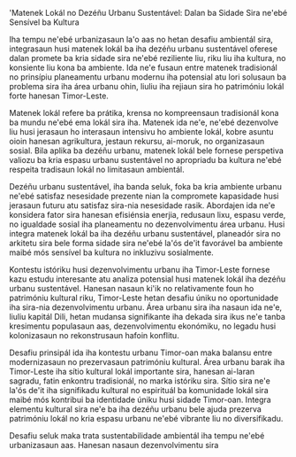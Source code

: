 'Matenek Lokál no Dezéñu Urbanu Sustentável: Dalan ba Sidade Sira ne'ebé Sensível ba Kultura

Iha tempu ne'ebé urbanizasaun la'o aas no hetan desafiu ambientál sira, integrasaun husi matenek lokál ba iha dezéñu urbanu sustentável oferese dalan promete ba kria sidade sira ne'ebé reziliente liu, riku liu iha kultura, no konsiente liu kona ba ambiente. Ida ne'e fusaun entre matenek tradisionál no prinsípiu planeamentu urbanu modernu iha potensial atu lori solusaun ba problema sira iha área urbanu ohin, liuliu iha rejiaun sira ho patrimóniu lokál forte hanesan Timor-Leste.

Matenek lokál refere ba prátika, krensa no kompreensaun tradisionál kona ba mundu ne'ebé ema lokál sira iha. Matenek ida ne'e, ne'ebé dezenvolve liu husi jerasaun ho interasaun intensivu ho ambiente lokál, kobre asuntu oioin hanesan agrikultura, jestaun rekursu, ai-moruk, no organizasaun sosial. Bila aplika ba dezéñu urbanu, matenek lokál bele fornese perspetiva valiozu ba kria espasu urbanu sustentável no apropriadu ba kultura ne'ebé respeita tradisaun lokál no limitasaun ambientál.

Dezéñu urbanu sustentável, iha banda seluk, foka ba kria ambiente urbanu ne'ebé satisfaz nesesidade prezente nian la compromete kapasidade husi jerasaun futuru atu satisfaz sira-nia nesesidade rasik. Abordajen ida ne'e konsidera fator sira hanesan efisiénsia enerjia, redusaun lixu, espasu verde, no igualdade sosial iha planeamentu no dezenvolvimentu área urbanu. Husi integra matenek lokál ba iha dezéñu urbanu sustentável, planeadór sira no arkitetu sira bele forma sidade sira ne'ebé la'ós de'it favorável ba ambiente maibé mós sensível ba kultura no inkluzivu sosialmente.

Kontestu istóriku husi dezenvolvimentu urbanu iha Timor-Leste fornese kazu estudu interesante atu analiza potensial husi matenek lokál iha dezéñu urbanu sustentável. Hanesan nasaun ki'ik no relativamente foun ho patrimóniu kultural riku, Timor-Leste hetan desafiu úniku no oportunidade iha sira-nia dezenvolvimentu urbanu. Área urbanu sira iha nasaun ida ne'e, liuliu kapitál Dili, hetan mudansa signifikante iha dekada sira ikus ne'e tanba kresimentu populasaun aas, dezenvolvimentu ekonómiku, no legadu husi kolonizasaun no rekonstrusaun hafoin konflitu.

Desafiu prinsipál ida iha kontestu urbanu Timor-oan maka balansu entre modernizasaun no prezervasaun patrimóniu kultural. Área urbanu barak iha Timor-Leste iha sítio kultural lokál importante sira, hanesan ai-laran sagradu, fatin enkontru tradisionál, no marka istóriku sira. Sítio sira ne'e la'ós de'it iha signifikadu kultural no espirituál ba komunidade lokál sira maibé mós kontribui ba identidade úniku husi sidade Timor-oan. Integra elementu kultural sira ne'e ba iha dezéñu urbanu bele ajuda prezerva patrimóniu lokál no kria espasu urbanu ne'ebé vibrante liu no diversifikadu.

Desafiu seluk maka trata sustentabilidade ambientál iha tempu ne'ebé urbanizasaun aas. Hanesan nasaun dezenvolvimentu sira